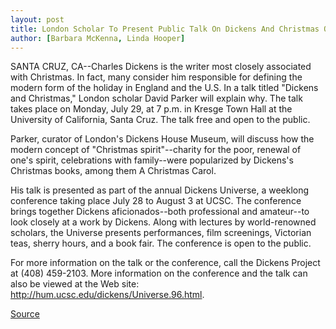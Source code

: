 ```yaml
---
layout: post
title: London Scholar To Present Public Talk On Dickens And Christmas On July 29
author: [Barbara McKenna, Linda Hooper]
---
```


SANTA CRUZ, CA--Charles Dickens is the writer most closely  associated with Christmas. In fact, many consider him responsible  for defining the modern form of the holiday in England and the U.S. In  a talk titled "Dickens and Christmas," London scholar David Parker  will explain why. The talk takes place on Monday, July 29, at 7 p.m.  in Kresge Town Hall at the University of California, Santa Cruz. The  talk free and open to the public.

Parker, curator of London's Dickens House Museum, will  discuss how the modern concept of "Christmas spirit"--charity for  the poor, renewal of one's spirit, celebrations with family--were  popularized by Dickens's Christmas books, among them A Christmas  Carol.

His talk is presented as part of the annual Dickens Universe, a  weeklong conference taking place July 28 to August 3 at UCSC. The  conference brings together Dickens aficionados--both professional  and amateur--to look closely at a work by Dickens. Along with  lectures by world-renowned scholars, the Universe presents  performances, film screenings, Victorian teas, sherry hours, and a  book fair. The conference is open to the public.

For more information on the talk or the conference, call the  Dickens Project at (408) 459-2103. More information on the  conference and the talk can also be viewed at the Web site:  <http://hum.ucsc.edu/dickens/Universe.96.html>.

[Source](http://www1.ucsc.edu/news_events/press_releases/archive/96-97/07-96/070996-London_scholar_pres.html "Permalink to 070996-London_scholar_pres")